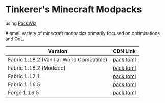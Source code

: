 # Tinkerer's Minecraft Modpacks

using [PackWiz](https://github.com/comp500/packwiz)

A small variety of minecraft modpacks primarily focused on optimisations and QoL.

| Version                                  | CDN Link                                                                              |
|------------------------------------------|---------------------------------------------------------------------------------------|
| Fabric 1.18.2 (Vanilla-World Compatible) | [pack.toml](https://sisby-folk.github.io/mc-packs/cdn/fabric_1.18.2/pack.toml)        |
| Fabric 1.18.2 (Modded)                   | [pack.toml](https://sisby-folk.github.io/mc-packs/cdn/fabric_1.18.2_modded/pack.toml) |
| Fabric 1.17.1                            | [pack.toml](https://sisby-folk.github.io/mc-packs/cdn/fabric_1.17.1/pack.toml)        |
| Fabric 1.16.5                            | [pack.toml](https://sisby-folk.github.io/mc-packs/cdn/fabric_1.16.5/pack.toml)        |
| Forge 1.16.5                             | [pack.toml](https://sisby-folk.github.io/mc-packs/cdn/forge_1.16.5/pack.toml)         |